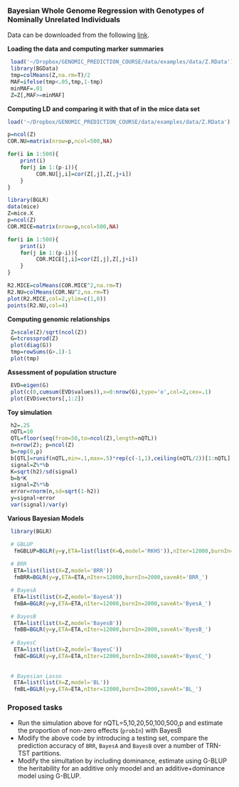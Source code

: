 ### Bayesian Whole Genome Regression with Genotypes of Nominally Unrelated Individuals

Data can be downloaded from the following [link](https://www.dropbox.com/s/8mfk0dh2oj3ch8j/Z.RData?dl=0).

**Loading the data and computing marker summaries**

```R
 load('~/Dropbox/GENOMIC_PREDICTION_COURSE/data/examples/data/Z.RData')
 library(BGData)
 tmp=colMeans(Z,na.rm=T)/2
 MAF=ifelse(tmp<.05,tmp,1-tmp)
 minMAF=.01
 Z=Z[,MAF>=minMAF]
```

**Computing LD and comparing it with that of in the mice data set**
```R
load('~/Dropbox/GENOMIC_PREDICTION_COURSE/data/examples/data/Z.RData')

p=ncol(Z)
COR.NU=matrix(nrow=p,ncol=500,NA)

for(i in 1:500){
	print(i)
    for(j in 1:(p-i)){
         COR.NU[j,i]=cor(Z[,j],Z[,j+i])
    }    
}

library(BGLR)
data(mice)
Z=mice.X
p=ncol(Z)
COR.MICE=matrix(nrow=p,ncol=500,NA)

for(i in 1:500){
	print(i)
    for(j in 1:(p-i)){
         COR.MICE[j,i]=cor(Z[,j],Z[,j+i])
    }    
}

R2.MICE=colMeans(COR.MICE^2,na.rm=T)
R2.NU=colMeans(COR.NU^2,na.rm=T)
plot(R2.MICE,col=2,ylim=c(1,0))
points(R2.NU,col=4)


```
**Computing genomic relationships**

```R
 Z=scale(Z)/sqrt(ncol(Z))
 G=tcrossprod(Z)
 plot(diag(G))
 tmp=rowSums(G>.1)-1 
 plot(tmp)
```


**Assessment of population structure**
```R
 EVD=eigen(G)
 plot(c(0,cumsum(EVD$values)),x=0:nrow(G),type='o',col=2,cex=.1)
 plot(EVD$vectors[,1:2])
```

**Toy simulation**
```R
 h2=.25
 nQTL=10
 QTL=floor(seq(from=50,to=ncol(Z),length=nQTL))
 n=nrow(Z); p=ncol(Z)
 b=rep(0,p)
 b[QTL]=runif(nQTL,min=.1,max=.5)*rep(c(-1,1),ceiling(nQTL/2))[1:nQTL]
 signal=Z%*%b
 K=sqrt(h2)/sd(signal)
 b=b*K
 signal=Z%*%b
 error=rnorm(n,sd=sqrt(1-h2))
 y=signal+error
 var(signal)/var(y)
```

**Various Bayesian Models**
```R
 library(BGLR)

 # GBLUP
  fmGBLUP=BGLR(y=y,ETA=list(list(K=G,model='RKHS')),nIter=12000,burnIn=2000,saveAt='GBLUP_')
 
 # BRR
  ETA=list(list(X=Z,model='BRR'))
  fmBRR=BGLR(y=y,ETA=ETA,nIter=12000,burnIn=2000,saveAt='BRR_')

 # BayesA
  ETA=list(list(X=Z,model='BayesA'))
  fmBA=BGLR(y=y,ETA=ETA,nIter=12000,burnIn=2000,saveAt='ByesA_')

 # BayesB
  ETA=list(list(X=Z,model='BayesB'))
  fmBB=BGLR(y=y,ETA=ETA,nIter=12000,burnIn=2000,saveAt='ByesB_')
  
 # BayesC
  ETA=list(list(X=Z,model='BayesC'))
  fmBC=BGLR(y=y,ETA=ETA,nIter=12000,burnIn=2000,saveAt='ByesC_')
  
  
 # Bayesian Lasso
  ETA=list(list(X=Z,model='BL'))
  fmBL=BGLR(y=y,ETA=ETA,nIter=12000,burnIn=2000,saveAt='BL_')
``` 


### Proposed tasks
 - Run the simulation above for nQTL=5,10,20,50,100,500,p  and estimate the proportion of non-zero effects (`probIn`) with BayesB
 - Modify the above code by introducing a testing set, compare the prediction accuracy of `BRR`, `BayesA` and `BayesB` over a number of TRN-TST partitions.
 - Modify the simultation by including dominance, estimate using G-BLUP the heritability for an additive only moodel and an additive+dominance model using G-BLUP.
